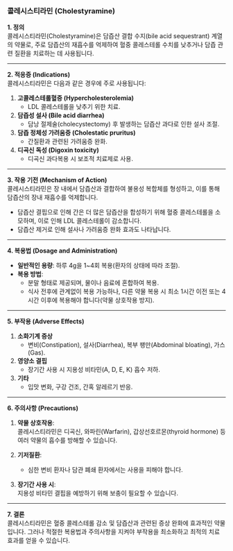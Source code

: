 ### **콜레시스티라민 (Cholestyramine)**

**1. 정의**  
콜레시스티라민(Cholestyramine)은 담즙산 결합 수지(bile acid sequestrant) 계열의 약물로, 주로 담즙산의 재흡수를 억제하여 혈중 콜레스테롤 수치를 낮추거나 담즙 관련 질환을 치료하는 데 사용됩니다.

---

**2. 적응증 (Indications)**  
콜레시스티라민은 다음과 같은 경우에 주로 사용됩니다:

1. **고콜레스테롤혈증 (Hypercholesterolemia)**
    - LDL 콜레스테롤을 낮추기 위한 치료.
2. **담즙성 설사 (Bile acid diarrhea)**
    - 담낭 절제술(cholecystectomy) 후 발생하는 담즙산 과다로 인한 설사 조절.
3. **담즙 정체성 가려움증 (Cholestatic pruritus)**
    - 간질환과 관련된 가려움증 완화.
4. **디곡신 독성 (Digoxin toxicity)**
    - 디곡신 과다복용 시 보조적 치료제로 사용.

---

**3. 작용 기전 (Mechanism of Action)**  
콜레시스티라민은 장 내에서 담즙산과 결합하여 불용성 복합체를 형성하고, 이를 통해 담즙산의 장내 재흡수를 억제합니다.

- 담즙산 결핍으로 인해 간은 더 많은 담즙산을 합성하기 위해 혈중 콜레스테롤을 소모하며, 이로 인해 LDL 콜레스테롤이 감소합니다.
- 담즙산 제거로 인해 설사나 가려움증 완화 효과도 나타납니다.

---

**4. 복용법 (Dosage and Administration)**

- **일반적인 용량**: 하루 4g을 1~4회 복용(환자의 상태에 따라 조절).
- **복용 방법**:
    - 분말 형태로 제공되며, 물이나 음료에 혼합하여 복용.
    - 식사 전후에 관계없이 복용 가능하나, 다른 약물 복용 시 최소 1시간 이전 또는 4시간 이후에 복용해야 합니다(약물 상호작용 방지).

---

**5. 부작용 (Adverse Effects)**

1. **소화기계 증상**
    - 변비(Constipation), 설사(Diarrhea), 복부 팽만(Abdominal bloating), 가스(Gas).
2. **영양소 결핍**
    - 장기간 사용 시 지용성 비타민(A, D, E, K) 흡수 저하.
3. **기타**
    - 입맛 변화, 구강 건조, 간혹 알레르기 반응.

---

**6. 주의사항 (Precautions)**

1. **약물 상호작용**:  
    콜레시스티라민은 디곡신, 와파린(Warfarin), 갑상선호르몬(thyroid hormone) 등 여러 약물의 흡수를 방해할 수 있습니다.
    
2. **기저질환**:
    
    - 심한 변비 환자나 담관 폐쇄 환자에서는 사용을 피해야 합니다.
3. **장기간 사용 시**:  
    지용성 비타민 결핍을 예방하기 위해 보충이 필요할 수 있습니다.
    

---

**7. 결론**  
콜레시스티라민은 혈중 콜레스테롤 감소 및 담즙산과 관련된 증상 완화에 효과적인 약물입니다. 그러나 적절한 복용법과 주의사항을 지켜야 부작용을 최소화하고 최적의 치료 효과를 얻을 수 있습니다.